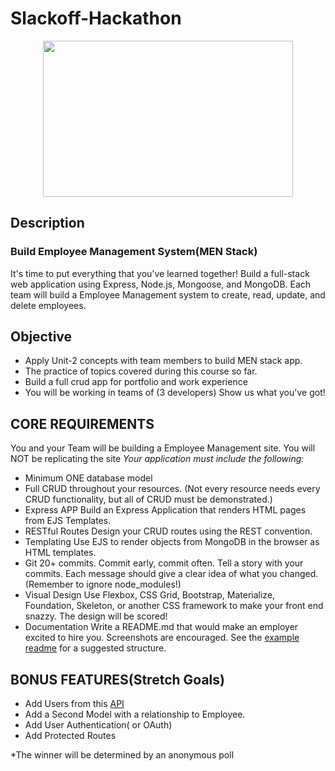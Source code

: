 # Slackoff-Hackathon

<div align="center">
 <img width="400" 
        height="250" src="https://media2.giphy.com/media/2IudUHdI075HL02Pkk/200.webp?cid=ecf05e47wo2yy95qcofky5xr1k2l83ygjxe9nsq5pejn7fht&rid=200.webp&ct=g">
 </div>

## Description 
### Build Employee Management System(MEN Stack)

It's time to put everything that you've learned together!  Build a full-stack web application using Express, Node.js, Mongoose, and MongoDB. Each team will build a Employee Management system to create, read, update, and delete employees. 

## Objective

- Apply Unit-2 concepts with team members to build MEN stack app.
- The practice of topics covered during this course so far.
- Build a full crud app for portfolio and work experience 
- You will be working in teams of (3 developers) Show us what you've got!

## CORE REQUIREMENTS
You and your Team will be building a Employee Management site. You will NOT be replicating the site 
_Your application must include the following:_
- Minimum ONE database model 
- Full CRUD throughout your resources. (Not every resource needs every CRUD functionality, but all of CRUD must be demonstrated.)
- Express APP Build an Express Application that renders HTML pages from EJS Templates.
- RESTful Routes Design your CRUD routes using the REST convention.
- Templating Use EJS to render objects from MongoDB in the browser as HTML templates.
- Git 20+ commits. Commit early, commit often. Tell a story with your commits. Each message should give a clear idea of what you changed. (Remember to ignore node_modules!)
- Visual Design Use Flexbox, CSS Grid, Bootstrap, Materialize, Foundation, Skeleton, or another CSS framework to make your front end snazzy. The design will be scored!
- Documentation Write a README.md that would make an employer excited to hire you. Screenshots are encouraged. See the [example readme](https://git.generalassemb.ly/WC-SEI-322/Project-Node-Reverse-Engineer/blob/master/example-readme.md) for a suggested structure.

## BONUS FEATURES(Stretch Goals) 
- Add Users from this [API](https://reqres.in/api/users/)
- Add a Second Model with a relationship to Employee.
- Add User Authentication( or OAuth)
- Add Protected Routes 

*The winner will be determined by an anonymous poll 

